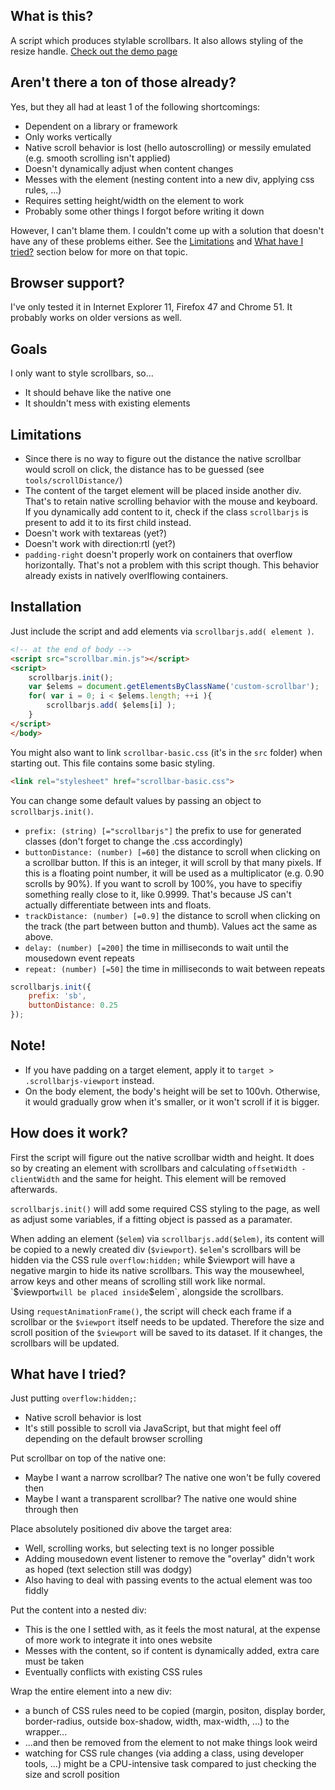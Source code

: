 What is this?
-------------
A script which produces stylable scrollbars. It also allows styling of the resize handle.
[Check out the demo page](https://desto-git.github.io/scrollbar.js/demo/)



Aren't there a ton of those already?
------------------------------------
Yes, but they all had at least 1 of the following shortcomings:
- Dependent on a library or framework
- Only works vertically
- Native scroll behavior is lost (hello autoscrolling) or messily emulated (e.g. smooth scrolling isn't applied)
- Doesn't dynamically adjust when content changes
- Messes with the element (nesting content into a new div, applying css rules, ...)
- Requires setting height/width on the element to work
- Probably some other things I forgot before writing it down

However, I can't blame them. I couldn't come up with a solution that doesn't have any of these problems either. See the [Limitations](#limitations) and [What have I tried?](#what-have-i-tried) section below for more on that topic.



Browser support?
----------------
I've only tested it in Internet Explorer 11, Firefox 47 and Chrome 51. It probably works on older versions as well.



Goals
-----
I only want to style scrollbars, so...
- It should behave like the native one
- It shouldn't mess with existing elements



Limitations
-----------
- Since there is no way to figure out the distance the native scrollbar would scroll on click, the distance has to be guessed (see `tools/scrollDistance/`)
- The content of the target element will be placed inside another div. That's to retain native scrolling behavior with the mouse and keyboard. If you dynamically add content to it, check if the class `scrollbarjs` is present to add it to its first child instead.
- Doesn't work with textareas (yet?)
- Doesn't work with direction:rtl (yet?)
- `padding-right` doesn't properly work on containers that overflow horizontally. That's not a problem with this script though. This behavior already exists in natively overlflowing containers.



Installation
------------
Just include the script and add elements via `scrollbarjs.add( element )`.

```html
<!-- at the end of body -->
<script src="scrollbar.min.js"></script>
<script>
	scrollbarjs.init();
	var $elems = document.getElementsByClassName('custom-scrollbar');
	for( var i = 0; i < $elems.length; ++i ){
		scrollbarjs.add( $elems[i] );
	}
</script>
</body>
```

You might also want to link `scrollbar-basic.css` (it's in the `src` folder) when starting out. This file contains some basic styling.

```html
<link rel="stylesheet" href="scrollbar-basic.css">
```

You can change some default values by passing an object to `scrollbarjs.init()`.
- `prefix: (string) [="scrollbarjs"]` the prefix to use for generated classes (don't forget to change the .css accordingly)
- `buttonDistance: (number) [=60]` the distance to scroll when clicking on a scrollbar button.
	If this is an integer, it will scroll by that many pixels.
	If this is a floating point number, it will be used as a multiplicator (e.g. 0.90 scrolls by 90%). If you want to scroll by 100%, you have to specifiy something really close to it, like 0.9999. That's because JS can't actually differentiate between ints and floats.
- `trackDistance: (number) [=0.9]` the distance to scroll when clicking on the track (the part between button and thumb).
	Values act the same as above.
- `delay: (number) [=200]` the time in milliseconds to wait until the mousedown event repeats
- `repeat: (number) [=50]` the time in milliseconds to wait between repeats

```javascript
scrollbarjs.init({
	prefix: 'sb',
	buttonDistance: 0.25
});
```



Note!
-----
- If you have padding on a target element, apply it to `target > .scrollbarjs-viewport` instead.
- On the body element, the body's height will be set to 100vh. Otherwise, it would gradually grow when it's smaller, or it won't scroll if it is bigger.


How does it work?
-----------------
First the script will figure out the native scrollbar width and height. It does so by creating an element with scrollbars and calculating `offsetWidth - clientWidth` and the same for height. This element will be removed afterwards.

`scrollbarjs.init()` will add some required CSS styling to the page, as well as adjust some variables, if a fitting object is passed as a paramater.

When adding an element (`$elem`) via `scrollbarjs.add($elem)`, its content will be copied to a newly created div (`$viewport`). `$elem`'s scrollbars will be hidden via the CSS rule `overflow:hidden;` while $viewport will have a negative margin to hide its native scrollbars. This way the mousewheel, arrow keys and other means of scrolling still work like normal. `$viewport` will be placed inside `$elem`, alongside the scrollbars.

Using `requestAnimationFrame()`, the script will check each frame if a scrollbar or the `$viewport` itself needs to be updated. Therefore the size and scroll position of the `$viewport` will be saved to its dataset. If it changes, the scrollbars will be updated.



What have I tried?
------------------
Just putting `overflow:hidden;`:
- Native scroll behavior is lost
- It's still possible to scroll via JavaScript, but that might feel off depending on the default browser scrolling

Put scrollbar on top of the native one:
- Maybe I want a narrow scrollbar? The native one won't be fully covered then
- Maybe I want a transparent scrollbar? The native one would shine through then

Place absolutely positioned div above the target area:
- Well, scrolling works, but selecting text is no longer possible
- Adding mousedown event listener to remove the "overlay" didn't work as hoped (text selection still was dodgy)
- Also having to deal with passing events to the actual element was too fiddly

Put the content into a nested div:
- This is the one I settled with, as it feels the most natural, at the expense of more work to integrate it into ones website
- Messes with the content, so if content is dynamically added, extra care must be taken
- Eventually conflicts with existing CSS rules

Wrap the entire element into a new div:
- a bunch of CSS rules need to be copied (margin, positon, display border, border-radius, outside box-shadow, width, max-width, ...) to the wrapper...
- ...and then be removed from the element to not make things look weird
- watching for CSS rule changes (via adding a class, using developer tools, ...) might be a CPU-intensive task compared to just checking the size and scroll position
